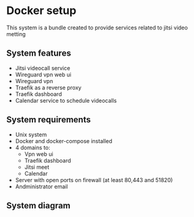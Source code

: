# Docker setup
This system is a bundle created to provide services related to jitsi video metting
## System features
- Jitsi videocall service
- Wireguard vpn web ui
- Wireguard vpn
- Traefik as a reverse proxy
- Traefik dashboard
- Calendar service to schedule videocalls
## System requirements
- Unix system
- Docker and docker-compose installed
- 4 domains to:
    - Vpn web ui
    - Traefik dashboard
    - Jitsi meet
    - Calendar
- Server with open ports on firewall (at least 80,443 and 51820)
- Andministrator email
## System diagram

